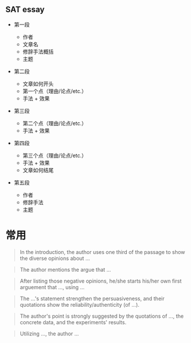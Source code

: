 ## SAT essay

+ 第一段
  + 作者
  + 文章名
  + 修辞手法概括
  + 主题

+ 第二段
  + 文章如何开头
  + 第一个点（理由/论点/etc.）
  + 手法 + 效果

+ 第三段
  + 第二个点（理由/论点/etc.）
  + 手法 + 效果

+ 第四段
  + 第三个点（理由/论点/etc.）
  + 手法 + 效果
  + 文章如何结尾

+ 第五段
  + 作者
  + 修辞手法
  + 主题

# 常用

> In the introduction, the author uses one third of the passage to show the diverse opinions about ...

> The author mentions the argue that ...

> After listing those negative opinions, he/she starts his/her own first arguement that ..., using ...

> The ...'s statement strengthen the persuasiveness, and their quotations show the reliability/authenticity (of ...).

> The author's point is strongly suggested by the quotations of ..., the concrete data, and the experiments' results.

> Utilizing ..., the author ...
